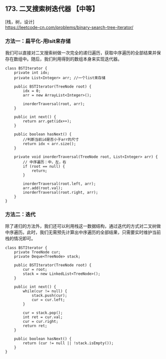 ## 173. 二叉搜索树迭代器 【中等】      
[栈，树，设计]        
https://leetcode-cn.com/problems/binary-search-tree-iterator/        

### 方法一：扁平化-用lsit来存储       
我们可以直接对二叉搜索树做一次完全的递归遍历，获取中序遍历的全部结果并保存在数组中。随后，我们利用得到的数组本身来实现迭代器。     
```
class BSTIterator {  
    private int idx;
    private List<Integer> arr; //一个list来存储

    public BSTIterator(TreeNode root) {
        idx = 0;
        arr = new ArrayList<Integer>();

        inorderTraversal(root, arr);
    }

    public int next() {
        return arr.get(idx++);
    }

    public boolean hasNext() {
        //判断当前id是否小于arr的尺寸 
        return idx < arr.size();
    }

    private void inorderTraversal(TreeNode root, List<Integer> arr) {
        // 中序遍历：中，左，右  
        if (root == null) {
            return;
        }

        inorderTraversal(root.left, arr);
        arr.add(root.val);
        inorderTraversal(root.right, arr);
    }
}

```

### 方法二：迭代     
除了递归的方法外，我们还可以利用栈这一数据结构，通过迭代的方式对二叉树做中序遍历。此时，我们无需预先计算出中序遍历的全部结果，只需要实时维护当前栈的情况即可。     
```
class BSTIterator {
    private TreeNode cur;
    private Deque<TreeNode> stack;

    public BSTIterator(TreeNode root) {
        cur = root;
        stack = new LinkedList<TreeNode>();
    }
    
    public int next() {
        while(cur != null) {
            stack.push(cur);
            cur = cur.left;
        }

        cur = stack.pop();
        int ret = cur.val;
        cur = cur.right;
        return ret;
    }
    
    public boolean hasNext() {
        return (cur != null || !stack.isEmpty());
    }
}
```










